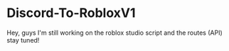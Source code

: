 # Discord-To-RobloxV1


Hey, guys I'm still working on the roblox studio script and the routes (API)
stay tuned!
